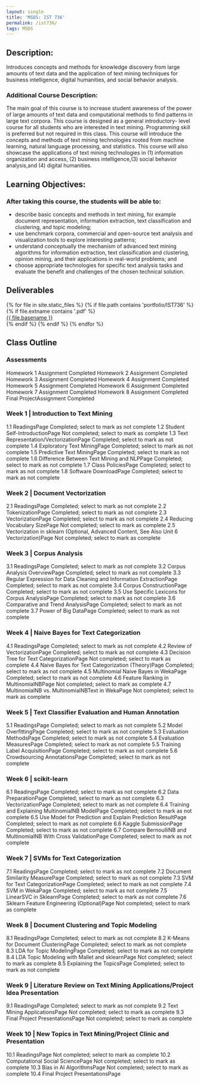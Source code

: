 ```yaml
---
layout: single
title: 'MSDS: IST 736'
permalink: /ist736/
tags: MSDS  
---
```


## Description: 

Introduces concepts and methods for knowledge discovery from large amounts of text data and the application of text mining techniques for business intelligence, digital humanities, and social behavior analysis.

### Additional Course Description: 

The main goal of this course is to increase student awareness of the power of large amounts of text data and computational methods to find patterns in large text corpora. This course is designed as a general introductory- level course for all students who are interested in text mining. Programming skill is preferred but not required in this class. This course will introduce the concepts and methods of text mining technologies rooted from machine learning, natural language processing, and statistics. This course will also showcase the applications of text mining technologies in (1) information organization and access, (2) business intelligence,(3) social behavior analysis,and (4) digital humanities.

## Learning Objectives:

### After taking this course, the students will be able to:
* describe basic concepts and methods in text mining, for example document representation, information extraction, text classification and clustering, and topic modeling;
* use benchmark corpora, commercial and open-source text analysis and visualization tools to explore interesting patterns;
* understand conceptually the mechanism of advanced text mining algorithms for information extraction, text classification and clustering, opinion mining, and their applications in real-world problems; and
* choose appropriate technologies for specific text analysis tasks and evaluate the benefit and challenges of the chosen technical solution.


## Deliverables

<div>
{% for file in site.static_files %}
    {% if file.path contains 'portfolio/IST736' %}
        {% if file.extname contains '.pdf' %}
            <div><a href="https://danielcaraway.github.io/{{ file.path }}">{{ file.basename }}</a></div>
        {% endif %}
    {% endif %}
{% endfor %}
</div>

## Class Outline

### Assessments

 Homework 1 Assignment  Completed
 Homework 2 Assignment  Completed
 Homework 3 Assignment  Completed
 Homework 4 Assignment  Completed
 Homework 5 Assignment  Completed
 Homework 6 Assignment  Completed
 Homework 7 Assignment  Completed
 Homework 8 Assignment  Completed
 Final ProjectAssignment  Completed


### Week 1 | Introduction to Text Mining

 1.1 ReadingsPage  Completed; select to mark as not complete
 1.2 Student Self-IntroductionPage  Not completed; select to mark as complete
 1.3 Text Representation/VectorizationPage  Completed; select to mark as not complete
 1.4 Exploratory Text MiningPage  Completed; select to mark as not complete
 1.5 Predictive Text MiningPage  Completed; select to mark as not complete
 1.6 Difference Between Text Mining and NLPPage  Completed; select to mark as not complete
 1.7 Class PoliciesPage  Completed; select to mark as not complete
 1.8 Software DownloadPage  Completed; select to mark as not complete

### Week 2 | Document Vectorization

 2.1 ReadingsPage  Completed; select to mark as not complete
 2.2 TokenizationPage  Completed; select to mark as not complete
 2.3 VectorizationPage  Completed; select to mark as not complete
 2.4 Reducing Vocabulary SizePage  Not completed; select to mark as complete
 2.5 Vectorization in sklearn (Optional, Advanced Content, See Also Unit 6 Vectorization)Page  Not completed; select to mark as complete

### Week 3 | Corpus Analysis

 3.1 ReadingsPage  Completed; select to mark as not complete
 3.2 Corpus Analysis OverviewPage  Completed; select to mark as not complete
 3.3 Regular Expression for Data Cleaning and Information ExtractionPage  Completed; select to mark as not complete
 3.4 Corpus ConstructionPage  Completed; select to mark as not complete
 3.5 Use Specific Lexicons for Corpus AnalysisPage  Completed; select to mark as not complete
 3.6 Comparative and Trend AnalysisPage  Completed; select to mark as not complete
 3.7 Power of Big DataPage  Completed; select to mark as not complete

### Week 4 | Naive Bayes for Text Categorization

 4.1 ReadingsPage  Completed; select to mark as not complete
 4.2 Review of VectorizationPage  Completed; select to mark as not complete
 4.3 Decision Tree for Text CategorizationPage  Not completed; select to mark as complete
 4.4 Naive Bayes for Text Categorization (Theory)Page  Completed; select to mark as not complete
 4.5 Multinomial Naive Bayes in WekaPage  Completed; select to mark as not complete
 4.6 Feature Ranking in MultinomialNBPage  Not completed; select to mark as complete
 4.7 MultinomialNB vs. MultinomialNBText in WekaPage  Not completed; select to mark as complete

### Week 5 | Text Classifier Evaluation and Human Annotation

 5.1 ReadingsPage  Completed; select to mark as not complete
 5.2 Model OverfittingPage  Completed; select to mark as not complete
 5.3 Evaluation MethodsPage  Completed; select to mark as not complete
 5.4 Evaluation MeasuresPage  Completed; select to mark as not complete
 5.5 Training Label AcquisitionPage  Completed; select to mark as not complete
 5.6 Crowdsourcing AnnotationsPage  Completed; select to mark as not complete

### Week 6 | scikit-learn

 6.1 ReadingsPage  Completed; select to mark as not complete
 6.2 Data PreparationPage  Completed; select to mark as not complete
 6.3 VectorizationPage  Completed; select to mark as not complete
 6.4 Training and Explaining MultinomialNB ModelPage  Completed; select to mark as not complete
 6.5 Use Model for Prediction and Explain Prediction ResultPage  Completed; select to mark as not complete
 6.6 Kaggle SubmissionPage  Completed; select to mark as not complete
 6.7 Compare BernoulliNB and MultinomialNB With Cross ValidationPage  Completed; select to mark as not complete

### Week 7 | SVMs for Text Categorization

 7.1 ReadingsPage  Completed; select to mark as not complete
 7.2 Document Similarity MeasurePage  Completed; select to mark as not complete
 7.3 SVM for Text CategorizationPage  Completed; select to mark as not complete
 7.4 SVM in WekaPage  Completed; select to mark as not complete
 7.5 LinearSVC in SklearnPage  Completed; select to mark as not complete
 7.6 Sklearn Feature Engineering (Optional)Page  Not completed; select to mark as complete

### Week 8 | Document Clustering and Topic Modeling

 8.1 ReadingsPage  Completed; select to mark as not complete
 8.2 K-Means for Document ClusteringPage  Completed; select to mark as not complete
 8.3 LDA for Topic ModelingPage  Completed; select to mark as not complete
 8.4 LDA Topic Modeling with Mallet and sklearnPage  Not completed; select to mark as complete
 8.5 Explaining the TopicsPage  Completed; select to mark as not complete

### Week 9 | Literature Review on Text Mining Applications/Project Idea Presentation

 9.1 ReadingsPage  Completed; select to mark as not complete
 9.2 Text Mining ApplicationsPage  Not completed; select to mark as complete
 9.3 Final Project PresentationsPage  Not completed; select to mark as complete

### Week 10 | New Topics in Text Mining/Project Clinic and Presentation

 10.1 ReadingsPage  Not completed; select to mark as complete
 10.2 Computational Social SciencePage  Not completed; select to mark as complete
 10.3 Bias in AI AlgorithmsPage  Not completed; select to mark as complete
 10.4 Final Project PresentationsPage  